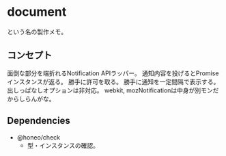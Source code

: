 # document

という名の製作メモ。

## コンセプト
面倒な部分を端折れるNotification APIラッパー。
通知内容を投げるとPromiseインスタンスが返る。
勝手に許可を取る。
勝手に通知を一定間隔で表示する。
出しっぱなしオプションは非対応。
webkit, mozNotificationは中身が別モンだからしらんがな。


## Dependencies
* @honeo/check
	- 型・インスタンスの確認。
